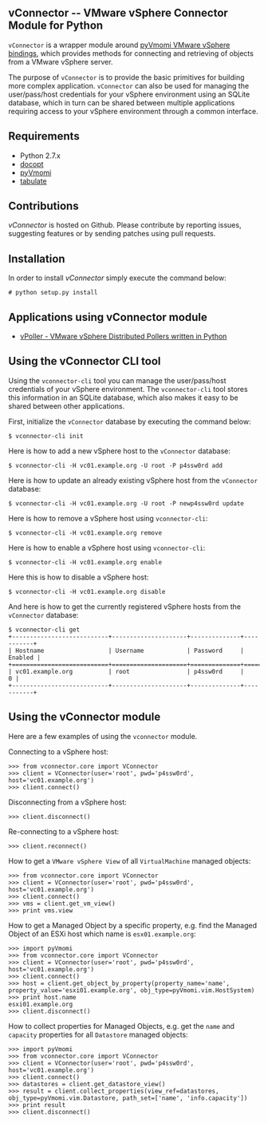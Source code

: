 ## vConnector -- VMware vSphere Connector Module for Python

`vConnector` is a wrapper module around [pyVmomi VMware vSphere bindings](https://github.com/vmware/pyvmomi),
which provides methods for connecting and retrieving of objects from a VMware vSphere server.

The purpose of `vConnector` is to provide the basic primitives for building more complex application.
`vConnector` can also be used for managing the user/pass/host credentials for your vSphere environment using an SQLite database,
which in turn can be shared between multiple applications requiring access to your vSphere environment through a common interface.

## Requirements

* Python 2.7.x
* [docopt](https://github.com/docopt/docopt)
* [pyVmomi](https://github.com/vmware/pyvmomi)
* [tabulate](https://pypi.python.org/pypi/tabulate)

## Contributions

*vConnector* is hosted on Github. Please contribute by reporting issues, suggesting features or by sending patches using pull requests.

## Installation

In order to install *vConnector* simply execute the command below:

	# python setup.py install
	
## Applications using vConnector module

* [vPoller - VMware vSphere Distributed Pollers written in Python](https://github.com/dnaeon/py-vpoller)

## Using the vConnector CLI tool

Using the `vconnector-cli` tool you can manage the user/pass/host credentials of your vSphere environment. The `vconnector-cli` tool
stores this information in an SQLite database, which also makes it easy to be shared between other applications.

First, initialize the `vConnector` database by executing the command below:

	$ vconnector-cli init

Here is how to add a new vSphere host to the `vConnector` database:

	$ vconnector-cli -H vc01.example.org -U root -P p4ssw0rd add

Here is how to update an already existing vSphere host from the `vConnector` database:

	$ vconnector-cli -H vc01.example.org -U root -P newp4ssw0rd update

Here is how to remove a vSphere host using `vconnector-cli`:

	$ vconnector-cli -H vc01.example.org remove

Here is how to enable a vSphere host using `vconnector-cli`:

	$ vconnector-cli -H vc01.example.org enable

Here this is how to disable a vSphere host:

	$ vconnector-cli -H vc01.example.org disable

And here is how to get the currently registered vSphere hosts from the `vConnector` database:

	$ vconnector-cli get
	+---------------------------+---------------------+--------------+-----------+
	| Hostname                  | Username            | Password     |   Enabled |
	+===========================+=====================+==============+===========+
	| vc01.example.org          | root                | p4ssw0rd     |         0 |
	+---------------------------+---------------------+--------------+-----------+

## Using the vConnector module

Here are a few examples of using the `vconnector` module.

Connecting to a vSphere host:

	>>> from vconnector.core import VConnector
	>>> client = VConnector(user='root', pwd='p4ssw0rd', host='vc01.example.org')
	>>> client.connect()

Disconnecting from a vSphere host:

	>>> client.disconnect()

Re-connecting to a vSphere host:

	>>> client.reconnect()

How to get a `VMware vSphere View` of all `VirtualMachine` managed objects:

	>>> from vconnector.core import VConnector
	>>> client = VConnector(user='root', pwd='p4ssw0rd', host='vc01.example.org')
	>>> client.connect()
	>>> vms = client.get_vm_view()
	>>> print vms.view

How to get a Managed Object by a specific property, e.g. find the Managed Object of an ESXi host which name is `esx01.example.org`:

	>>> import pyVmomi
	>>> from vconnector.core import VConnector
	>>> client = VConnector(user='root', pwd='p4ssw0rd', host='vc01.example.org')
	>>> client.connect()
	>>> host = client.get_object_by_property(property_name='name', property_value='esxi01.example.org', obj_type=pyVmomi.vim.HostSystem)
	>>> print host.name
	esxi01.example.org
	>>> client.disconnect()

How to collect properties for Managed Objects, e.g. get the `name` and `capacity` properties for all `Datastore` managed objects:

	>>> import pyVmomi
	>>> from vconnector.core import VConnector
	>>> client = VConnector(user='root', pwd='p4ssw0rd', host='vc01.example.org')
	>>> client.connect()
	>>> datastores = client.get_datastore_view()
	>>> result = client.collect_properties(view_ref=datastores, obj_type=pyVmomi.vim.Datastore, path_set=['name', 'info.capacity'])
	>>> print result
	>>> client.disconnect()

